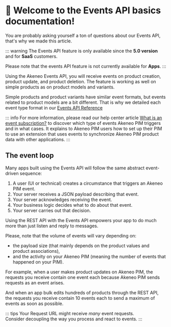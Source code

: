 # 👋 Welcome to the Events API basics documentation!

You are probably asking yourself a ton of questions about our Events API, that's why we made this article.

::: warning
The Events API feature is only available since the **5.0 version** and for **SaaS** customers.

Please note that the events API feature is not currently available for **Apps**.
:::

Using the Akeneo Events API, you will receive events on product creation, product update, and product deletion. 
The feature is working as well on simple products as on product models and variants.

Simple products and product variants have similar event formats, but events related to product models are a bit different. That is why we detailed each event type format in our [Events API Reference](../events-reference/events-reference-serenity/products.html)

::: info 
For more information, please read our help center article [What is an event subscription?](https://help.akeneo.com/pim/serenity/articles/what-is-an-event-subscription.html) to discover which type of events Akeneo PIM triggers and in what cases. 
It explains to Akeneo PIM users how to set up their PIM to use an extension that uses events to synchronize Akeneo PIM product data with other applications. 
::: 

## The event loop

Many apps built using the Events API will follow the same abstract event-driven sequence:

1. A user (UI or technical) creates a circumstance that triggers an Akeneo PIM event.
2. Your server receives a JSON payload describing that event.
3. Your server acknowledges receiving the event.
4. Your business logic decides what to do about that event.
5. Your server carries out that decision.

Using the REST API with the Events API empowers your app to do much more than just listen and reply to messages.

Please, note that the volume of events will vary depending on:
- the payload size (that mainly depends on the product values and product associations),
- and the activity on your Akeneo PIM (meaning the number of events that happened on your PIM).

For example, when a user makes product updates on Akeneo PIM, the requests you receive contain one event each because Akeneo PIM sends requests as an event arises.

And when an app bulk edits hundreds of products through the REST API, the requests you receive contain 10 events each to send a maximum of events as soon as possible.

::: tips
Your Request URL might receive *many* event requests.  
Consider decoupling the way you process and react to events.
:::

